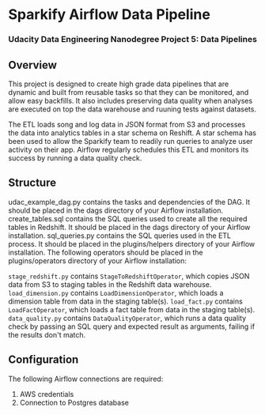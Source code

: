 # Sparkify Airflow Data Pipeline
### Udacity Data Engineering Nanodegree Project 5: Data Pipelines

## Overview

This project is designed to create high grade data pipelines that are dynamic and built from reusable tasks so that they can be monitored, and allow easy backfills. It also includes preserving data quality when analyses are executed on top the data warehouse and ruuning tests against datasets.


The ETL loads song and log data in JSON format from S3 and processes the data into analytics tables in a star schema on Reshift. A star schema has been used to allow the Sparkify team to readily run queries to analyze user activity on their app. Airflow regularly schedules this ETL and monitors its success by running a data quality check.

## Structure
udac_example_dag.py contains the tasks and dependencies of the DAG. It should be placed in the dags directory of your Airflow installation.
create_tables.sql contains the SQL queries used to create all the required tables in Redshift. It should be placed in the dags directory of your Airflow installation.
sql_queries.py contains the SQL queries used in the ETL process. It should be placed in the plugins/helpers directory of your Airflow installation.
The following operators should be placed in the plugins/operators directory of your Airflow installation:

`stage_redshift.py` contains `StageToRedshiftOperator`, which copies JSON data from S3 to staging tables in the Redshift data warehouse.
`load_dimension.py` contains `LoadDimensionOperator`, which loads a dimension table from data in the staging table(s).
`load_fact.py` contains `LoadFactOperator`, which loads a fact table from data in the staging table(s).
`data_quality.py`  contains `DataQualityOperator`, which runs a data quality check by passing an SQL query and expected result as arguments, failing if the results don't match.
## Configuration

The following Airflow connections are required:

1. AWS credentials
2. Connection to Postgres database

